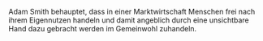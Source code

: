 Adam Smith behauptet, dass in einer Marktwirtschaft Menschen frei nach ihrem Eigennutzen handeln und damit angeblich durch eine unsichtbare Hand dazu gebracht werden im Gemeinwohl zuhandeln.

